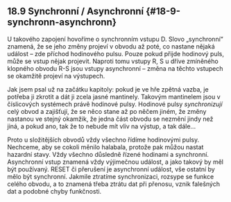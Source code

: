 ## 18.9 Synchronní / Asynchronní {#18-9-synchronn-asynchronn}

U takového zapojení hovoříme o synchronním vstupu D. Slovo „synchronní“ znamená, že se jeho změny projeví v obvodu až poté, co nastane nějaká událost – zde příchod hodinového pulsu. Pouze pokud přijde hodinový puls, může se vstup nějak projevit. Naproti tomu vstupy R, S u dříve zmíněného klopného obvodu R-S jsou vstupy asynchronní – změna na těchto vstupech se okamžitě projeví na výstupech.

Jak jsem psal už na začátku kapitoly: pokud je ve hře zpětná vazba, je potřeba ji zkrotit a dát ji zcela jasné mantinely. Takovým mantinelem jsou v číslicových systémech právě hodinové pulsy. Hodinové pulsy _synchronizují_ celý obvod a zajišťují, že se něco stane až po něčem jiném, že změny nastanou ve stejný okamžik, že jedna část obvodu se nezmění jindy než jiná, a pokud ano, tak že to nebude mít vliv na výstup, a tak dále...

Proto u složitějších obvodů vždy všechno řídíme hodinovými pulsy. Nechceme, aby se cokoli měnilo halabala, protože pak můžou nastat hazardní stavy. Vždy všechno důsledně řízené hodinami a synchronní. Asynchronní vstup znamená vždy výjimečnou událost, a jako takový by měl být používaný. RESET či přerušení je asynchronní událost, vše ostatní by mělo být synchronní. Jakmile ztratíme synchronizaci, rozsype se funkce celého obvodu, a to znamená třeba ztrátu dat při přenosu, vznik falešných dat a podobné chyby funkčnosti.

